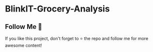 # BlinkIT-Grocery-Analysis
## Follow Me 🚀  
If you like this project, don't forget to ⭐ the repo and follow me for more awesome content!  
